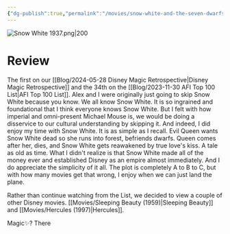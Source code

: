 ```yaml
---
{"dg-publish":true,"permalink":"/movies/snow-white-and-the-seven-dwarfs-1937/","tags":["movies"],"created":"2024-05-28","updated":"2024-08-19"}
---
```



![Snow White 1937.png|200](/img/user/Attachments/Snow%20White%201937.png)

# Review

The first on our [[Blog/2024-05-28 Disney Magic Retrospective\|Disney Magic Retrospective]] and the 34th on the [[Blog/2023-11-30 AFI Top 100 List\|AFI Top 100 List]]. Alex and I were originally just going to skip Snow White because you know. We all know Snow White. It is so ingrained and foundational that I think everyone knows Snow White. But I felt with how imperial and omni-present Michael Mouse is, we would be doing a disservice to our cultural understanding by skipping it. And indeed, I did enjoy my time with Snow White. It is as simple as I recall. Evil Queen wants Snow White dead so she runs into forest, befriends dwarfs. Queen comes after her, dies, and Snow White gets reawakened by true love's kiss. A tale as old as time. What I didn't realize is that Snow White made all of the money ever and established Disney as an empire almost immediately. And I do appreciate the simplicity of it all. The plot is completely A to B to C, but with how many movies get that wrong, I enjoy when we can just land the plane.

Rather than continue watching from the List, we decided to view a couple of other Disney movies. [[Movies/Sleeping Beauty (1959)\|Sleeping Beauty]] and [[Movies/Hercules (1997)\|Hercules]].

Magic✨? There
